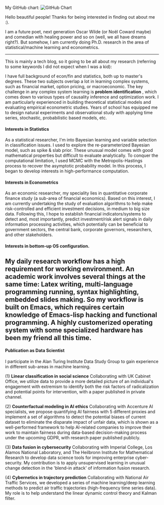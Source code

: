 ﻿My GitHub chart:
![GitHub Chart](https://ghchart.rshah.org/QiKatherine)

Hello beautiful people! Thanks for being interested in finding out about me :).

I am a future poet, next generation Oscar Wilde (or Noël Coward maybe) and comedian with healing power and so on (well, we all have dreams right?). But somehow, I am currently doing Ph.D. research in the area of statistical/machine learning and econometrics.  

-----
This is mainly a tech blog, so it going to be all about my research (referring to some keywords I did not expect when I was a kid):

I have full background of econ/fin and statistics, both up to master's degrees. These two subjects overlap a lot in learning complex systems, such as financial market, option pricing, or macroeconomic. The key challenge in any complex system learning is **problem identification** , which comes down to various types of causality inference and optimization work. I am particularly experienced in building theoretical statistical models and evaluating empirical econometric studies. Years of school has equipped me to design natural experiments and observational study with applying time series, stochastic, probabilistic based models, etc.

#### Interests in Statistics
As a statistical researcher, I'm into Bayesian learning and variable selection in classification issues. I used to explore the re-parameterized Bayesian model, such as spike & slab prior. These unusual model comes with good mathematical properties but difficult to evaluate analytically. To conquer the computational limitation, I used MCMC with the Metropolis-Hastings process to recover the asymptotic probability model. In this process, I began to develop interests in high-performance computation. 

#### Interests in Econometrics
As an economic researcher, my speciality lies in quantitative corporate finance study (a sub-area of financial economics). Based on this interest, I am currently undertaking the study of evaluation algorithms to help make risk-controlled and efficient investment decisions, in medium to big size data. Following this, I hope to establish financial indicators/systems to detect and, most importantly, predict investment/risk alert signals in daily information processing activities, which potentially can be beneficial to government sectors, the central bank, corporate governors, researchers, and other stakeholders.

#### Interests in bottom-up OS configuration. 

My daily research workflow has a high requirement for working environment. An academic work involves several things at the same time: Latex writing, multi-language programming running, syntax highlighting, embedded slides making. So my workflow is built on Emacs, which requires certain knowledge of Emacs-lisp hacking and functional programming. A highly customerized operating system with some specialized hardware has been my friend all this time.
-----

#### Publication as Data Scientist
I participate in the Alan Turing Institute Data Study Group to gain experience in different sub-areas in machine learning.

(1) **Linear classification in social science** Collaborating with UK Cabinet Office, we utilize data to provide a more detailed picture of an individual's engagement with extremism to identify both the risk factors of radicalization and potential points for intervention, with a paper published in private channel.

(2) **Counterfactual modeling in AI ethics** Collaborating with Accenture AI specialists, we propose quantifying AI fairness with 5 different proxies and implement a set of algorithms to detect the potential biases of current dataset to eliminate the disparate impact of unfair data, which is shown as a well-performed framework to help AI-related companies to improve their work to maintain fairness during data-based decision-making process under the upcoming GDPR, with research paper published publicly.

(3) **Data fusion in cybersecurity** Collaborating with Imperial College, Los Alamos National Laboratory, and The Heilbronn Institute for Mathematical Research to develop data science tools for improving enterprise cyber-security. My contribution is to apply unsupervised learning in unusual change detection in the 'blend-in attack' of information fusion research. 

(4) **Cybernetics in trajectory prediction** Collaborating with National Air Traffic Services, we developed a series of machine learning/deep learning methods to predict air traffic trajectories (high-frequency time series data). My role is to help understand the linear dynamic control theory and Kalman filter. 






